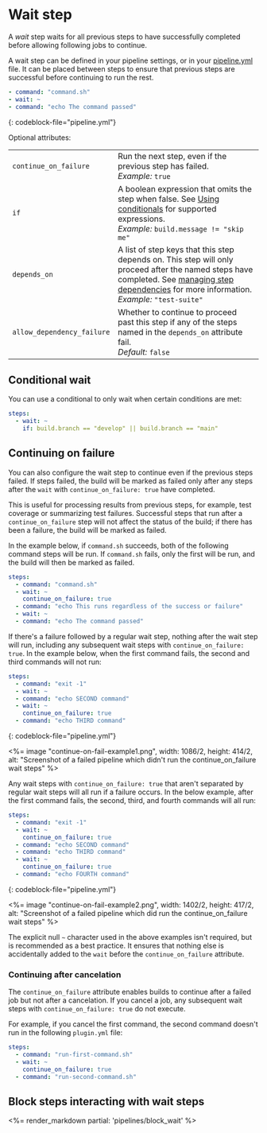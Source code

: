 # Wait step

A _wait_ step waits for all previous steps to have successfully completed before allowing following jobs to continue.

A wait step can be defined in your pipeline settings, or in your [pipeline.yml](/docs/pipelines/uploading-pipelines) file. It can be placed between steps to ensure that previous steps are successful before continuing to run the rest.

```yml
- command: "command.sh"
- wait: ~
- command: "echo The command passed"
```
{: codeblock-file="pipeline.yml"}

Optional attributes:

<table data-attributes>
  <tr>
    <td><code>continue_on_failure</code></td>
    <td>
      Run the next step, even if the previous step has failed.<br>
      <em>Example:</em> <code>true</code>
    </td>
  </tr>
  <tr>
    <td><code>if</code></td>
    <td>
      A boolean expression that omits the step when false. See <a href="/docs/pipelines/conditionals">Using conditionals</a> for supported expressions.<br>
      <em>Example:</em> <code>build.message != "skip me"</code>
    </td>
  </tr>
  <tr>
    <td><code>depends_on</code></td>
    <td>
      A list of step keys that this step depends on. This step will only proceed after the named steps have completed. See <a href="/docs/pipelines/dependencies">managing step dependencies</a> for more information.<br>
      <em>Example:</em> <code>"test-suite"</code>
    </td>
   </tr>
   <tr>
    <td><code>allow_dependency_failure</code></td>
    <td>
      Whether to continue to proceed past this step if any of the steps named in the <code>depends_on</code> attribute fail.<br>
      <em>Default:</em> <code>false</code>
    </td>
  </tr>
</table>

## Conditional wait

You can use a conditional to only wait when certain conditions are met:

```yml
steps:
  - wait: ~
    if: build.branch == "develop" || build.branch == "main"
```

## Continuing on failure

You can also configure the wait step to continue even if the previous steps failed. If steps failed, the build will be marked as failed only after any steps after the `wait` with `continue_on_failure: true` have completed.

This is useful for processing results from previous steps, for example, test coverage or summarizing test failures. Successful steps that run after a `continue_on_failure` step will not affect the status of the build; if there has been a failure, the build will be marked as failed.

In the example below, if `command.sh` succeeds, both of the following command steps will be run. If `command.sh` fails, only the first will be run, and the build will then be marked as failed.

```yml
steps:
  - command: "command.sh"
  - wait: ~
    continue_on_failure: true
  - command: "echo This runs regardless of the success or failure"
  - wait: ~
  - command: "echo The command passed"
```

If there's a failure followed by a regular wait step, nothing after the wait step will run, including any subsequent wait steps with `continue_on_failure: true`. In the example below, when the first command fails, the second and third commands will not run:

```yml
steps:
  - command: "exit -1"
  - wait: ~
  - command: "echo SECOND command"
  - wait: ~
    continue_on_failure: true
  - command: "echo THIRD command"
```
{: codeblock-file="pipeline.yml"}

<%= image "continue-on-fail-example1.png", width: 1086/2, height: 414/2, alt: "Screenshot of a failed pipeline which didn't run the continue_on_failure wait steps" %>

Any wait steps with `continue_on_failure: true` that aren't separated by regular wait steps will all run if a failure occurs. In the below example, after the first command fails, the second, third, and fourth commands will all run:

```yml
steps:
  - command: "exit -1"
  - wait: ~
    continue_on_failure: true
  - command: "echo SECOND command"
  - command: "echo THIRD command"
  - wait: ~
    continue_on_failure: true
  - command: "echo FOURTH command"
```
{: codeblock-file="pipeline.yml"}

<%= image "continue-on-fail-example2.png", width: 1402/2, height: 417/2, alt: "Screenshot of a failed pipeline which did run the continue_on_failure wait steps" %>

The explicit null `~` character used in the above examples isn't required, but is recommended as a best practice. It ensures that nothing else is accidentally added to the `wait` before the `continue_on_failure` attribute.

### Continuing after cancelation

The `continue_on_failure` attribute enables builds to continue after a failed job but not after a cancelation. If you cancel a job, any subsequent wait steps with `continue_on_failure: true` do not execute.

For example, if you cancel the first command, the second command doesn't run in the following `plugin.yml` file:

```yml
steps:
  - command: "run-first-command.sh"
  - wait: ~
    continue_on_failure: true
  - command: "run-second-command.sh"
```

## Block steps interacting with wait steps

<%= render_markdown partial: 'pipelines/block_wait' %>
